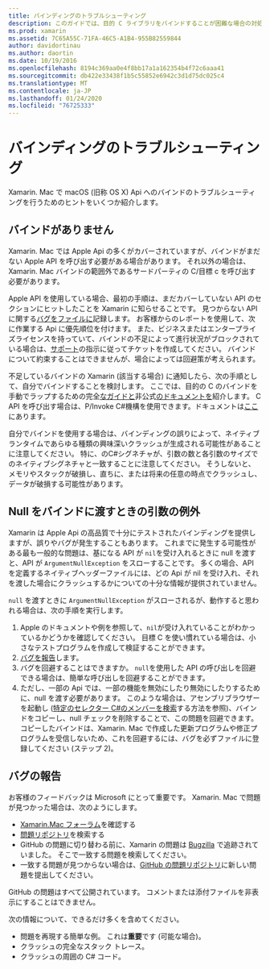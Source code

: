 ```yaml
---
title: バインディングのトラブルシューティング
description: このガイドでは、目的 C ライブラリをバインドすることが困難な場合の対処方法について説明します。 特に、欠落しているバインド、バインドに null を渡す場合の引数の例外、およびバグの報告について説明します。
ms.prod: xamarin
ms.assetid: 7C65A55C-71FA-46C5-A1B4-955B82559844
author: davidortinau
ms.author: daortin
ms.date: 10/19/2016
ms.openlocfilehash: 8194c369aa0e4f8bb17a1a162354b4f72c6aaa41
ms.sourcegitcommit: db422e33438f1b5c55852e6942c3d1d75dc025c4
ms.translationtype: MT
ms.contentlocale: ja-JP
ms.lasthandoff: 01/24/2020
ms.locfileid: "76725333"
---
```

# <a name="binding-troubleshooting"></a>バインディングのトラブルシューティング

Xamarin. Mac で macOS (旧称 OS X) Api へのバインドのトラブルシューティングを行うためのヒントをいくつか紹介します。

## <a name="missing-bindings"></a>バインドがありません

Xamarin. Mac では Apple Api の多くがカバーされていますが、バインドがまだない Apple API を呼び出す必要がある場合があります。 それ以外の場合は、Xamarin. Mac バインドの範囲外であるサードパーティの C/目標 c を呼び出す必要があります。

Apple API を使用している場合、最初の手順は、まだカバーしていない API のセクションにヒットしたことを Xamarin に知らせることです。 見つからない API に関する[バグをファイルに](#reporting-bugs)記録します。 お客様からのレポートを使用して、次に作業する Api に優先順位を付けます。 また、ビジネスまたはエンタープライズライセンスを持っていて、バインドの不足によって進行状況がブロックされている場合は、[サポート](https://visualstudio.microsoft.com/vs/support/)の指示に従ってチケットを作成してください。 バインドについて約束することはできませんが、場合によっては回避策が考えられます。

不足しているバインドの Xamarin (該当する場合) に通知したら、次の手順として、自分でバインドすることを検討します。 ここでは、目的の C のバインドを手動でラップするための完全[なガイドと](~/cross-platform/macios/binding/overview.md)非公式[のドキュメントを](https://brendanzagaeski.appspot.com/xamarin/0002.html)紹介します。 C API を呼び出す場合は、P/Invoke C#機構を使用できます。ドキュメントは[ここ](https://www.mono-project.com/docs/advanced/pinvoke/)にあります。

自分でバインドを使用する場合は、バインディングの誤りによって、ネイティブランタイムであらゆる種類の興味深いクラッシュが生成される可能性があることに注意してください。 特に、のC#シグネチャが、引数の数と各引数のサイズでのネイティブシグネチャと一致することに注意してください。 そうしないと、メモリやスタックが破損し、直ちに、または将来の任意の時点でクラッシュし、データが破損する可能性があります。

## <a name="argument-exceptions-when-passing-null-to-a-binding"></a>Null をバインドに渡すときの引数の例外

Xamarin は Apple Api の高品質で十分にテストされたバインディングを提供しますが、誤りやバグが発生することもあります。 これまでに発生する可能性がある最も一般的な問題は、基になる API が `nil`を受け入れるときに null を渡すと、API が `ArgumentNullException` をスローすることです。 多くの場合、API を定義するネイティブヘッダーファイルには、どの Api が nil を受け入れ、それを渡した場合にクラッシュするかについての十分な情報が提供されていません。

`null` を渡すときに `ArgumentNullException` がスローされるが、動作すると思われる場合は、次の手順を実行します。

1. Apple のドキュメントや例を参照して、`nil`が受け入れていることがわかっているかどうかを確認してください。 目標 C を使い慣れている場合は、小さなテストプログラムを作成して検証することができます。
2. [バグを報告](#reporting-bugs)します。
3. バグを回避することはできますか。 `null`を使用した API の呼び出しを回避できる場合は、簡単な呼び出しを回避することができます。
4. ただし、一部の Api では、一部の機能を無効にしたり無効にしたりするために、null を渡す必要があります。 このような場合は、アセンブリブラウザーを起動し ([特定のセレクター C#のメンバーを検索](~/mac/app-fundamentals/mac-apis.md#finding_selector)する方法を参照)、バインドをコピーし、null チェックを削除することで、この問題を回避できます。 コピーしたバインドは、Xamarin. Mac で作成した更新プログラムや修正プログラムを受信しないため、これを回避するには、バグを必ずファイルに登録してください (ステップ 2)。

<a name="reporting-bugs"/>

## <a name="reporting-bugs"></a>バグの報告

お客様のフィードバックは Microsoft にとって重要です。 Xamarin. Mac で問題が見つかった場合は、次のようにします。

- [Xamarin.Mac フォーラム](https://forums.xamarin.com/categories/xamarin-mac)を確認する
- [問題リポジトリ](https://github.com/xamarin/xamarin-macios/issues)を検索する
- GitHub の問題に切り替わる前に、Xamarin の問題は [Bugzilla](https://bugzilla.xamarin.com/describecomponents.cgi) で追跡されていました。 そこで一致する問題を検索してください。
- 一致する問題が見つからない場合は、[GitHub の問題リポジトリ](https://github.com/xamarin/xamarin-macios/issues/new)に新しい問題を提出してください。

GitHub の問題はすべて公開されています。 コメントまたは添付ファイルを非表示にすることはできません。

次の情報について、できるだけ多くを含めてください。

- 問題を再現する簡単な例。 これは**重要**です (可能な場合)。
- クラッシュの完全なスタック トレース。
- クラッシュの周囲の C# コード。

